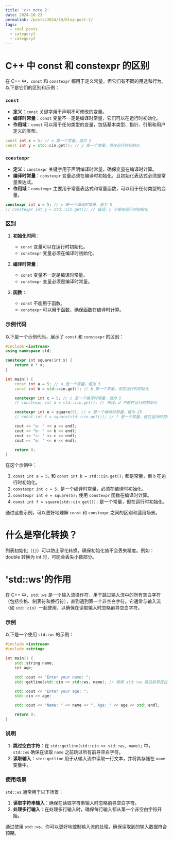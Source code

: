 ```yaml
---
title: 'c++ note 2'
date: 2024-10-23
permalink: /posts/2024/10/blog-post-2/
tags:
  - cool posts
  - category1
  - category2
---
```

# C++ 中 const 和 constexpr 的区别

在 C++ 中，`const` 和 `constexpr` 都用于定义常量，但它们有不同的用途和行为。以下是它们的区别和示例：

### `const`

- **定义**：`const` 关键字用于声明不可修改的变量。
- **编译时常量**：`const` 变量不一定是编译时常量，它们可以在运行时初始化。
- **作用域**：`const` 可以用于任何类型的变量，包括基本类型、指针、引用和用户定义的类型。

```cpp
const int x = 5; // x 是一个常量，值为 5
const int y = std::cin.get(); // y 是一个常量，但在运行时初始化
```

### `constexpr`

- **定义**：`constexpr` 关键字用于声明编译时常量，确保变量在编译时计算。
- **编译时常量**：`constexpr` 变量必须在编译时初始化，且初始化表达式必须是常量表达式。
- **作用域**：`constexpr` 主要用于常量表达式和常量函数，可以用于任何类型的变量。

```cpp
constexpr int x = 5; // x 是一个编译时常量，值为 5
// constexpr int y = std::cin.get(); // 错误，y 不能在运行时初始化
```

### 区别

1. **初始化时间**：
   - `const` 变量可以在运行时初始化。
   - `constexpr` 变量必须在编译时初始化。

2. **编译时常量**：
   - `const` 变量不一定是编译时常量。
   - `constexpr` 变量必须是编译时常量。

3. **函数**：
   - `const` 不能用于函数。
   - `constexpr` 可以用于函数，确保函数在编译时计算。

### 示例代码

以下是一个示例代码，展示了 `const` 和 `constexpr` 的区别：

```cpp
#include <iostream>
using namespace std;

constexpr int square(int x) {
    return x * x;
}

int main() {
    const int a = 5; // a 是一个常量，值为 5
    const int b = std::cin.get(); // b 是一个常量，但在运行时初始化

    constexpr int c = 5; // c 是一个编译时常量，值为 5
    // constexpr int d = std::cin.get(); // 错误，d 不能在运行时初始化

    constexpr int e = square(5); // e 是一个编译时常量，值为 25
    // const int f = square(std::cin.get()); // f 是一个常量，但在运行时初始化

    cout << "a: " << a << endl;
    cout << "b: " << b << endl;
    cout << "c: " << c << endl;
    cout << "e: " << e << endl;

    return 0;
}
```

在这个示例中：

1. `const int a = 5;` 和 `const int b = std::cin.get();` 都是常量，但 `b` 在运行时初始化。
2. `constexpr int c = 5;` 是一个编译时常量，必须在编译时初始化。
3. `constexpr int e = square(5);` 使用 `constexpr` 函数在编译时计算。
4. `const int f = square(std::cin.get());` 是一个常量，但在运行时初始化。

通过这些示例，可以更好地理解 `const` 和 `constexpr` 之间的区别和适用场景。

# 什么是窄化转换？

列表初始化（`{}`）可以防止窄化转换，确保初始化值不会丢失精度。例如：double 转换为 int 时，可能会丢失小数部分。

# 'std::ws'的作用

在 C++ 中，`std::ws` 是一个输入流操作符，用于跳过输入流中的所有空白字符（包括空格、制表符和换行符），直到遇到第一个非空白字符。它通常与输入流（如 `std::cin`）一起使用，以确保在读取输入时忽略前导空白字符。

### 示例

以下是一个使用 `std::ws` 的示例：

```cpp
#include <iostream>
#include <string>

int main() {
    std::string name;
    int age;

    std::cout << "Enter your name: ";
    std::getline(std::cin >> std::ws, name); // 使用 std::ws 跳过前导空白字符

    std::cout << "Enter your age: ";
    std::cin >> age;

    std::cout << "Name: " << name << ", Age: " << age << std::endl;

    return 0;
}
```

### 说明

1. **跳过空白字符**：在 `std::getline(std::cin >> std::ws, name);` 中，`std::ws` 确保在读取 `name` 之前跳过所有前导空白字符。
2. **读取输入**：`std::getline` 用于从输入流中读取一行文本，并将其存储在 `name` 变量中。

### 使用场景

`std::ws` 通常用于以下场景：

1. **读取字符串输入**：确保在读取字符串输入时忽略前导空白字符。
2. **处理多行输入**：在处理多行输入时，确保每行输入都从第一个非空白字符开始。

通过使用 `std::ws`，你可以更好地控制输入流的处理，确保读取到的输入数据符合预期。
